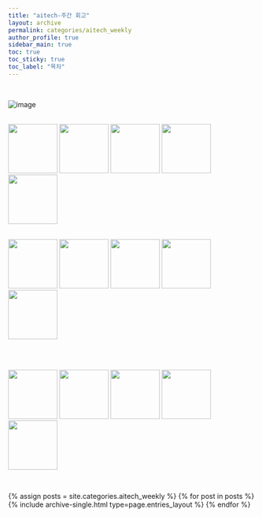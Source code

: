 ```yaml
---
title: "aitech-주간 회고"
layout: archive
permalink: categories/aitech_weekly
author_profile: true
sidebar_main: true
toc: true
toc_sticky: true
toc_label: "목차"
---
```


<br>

![image](../../../image/aitech.png)

<br>

<div>
<a href="https://yunjinchoidev.github.io/aitech_daily/post-day01/" target="_blank"><img src="https://img.shields.io/badge/DAY01-2496ED?style=for-the-badge&logoColor=white" style="width: 100px"></a>
<a href="https://yunjinchoidev.github.io/aitech_daily/post-day02/" target="_blank"><img src="https://img.shields.io/badge/DAY02-2496ED?style=for-the-badge&logoColor=white" style="width: 100px"></a>
<a href="https://yunjinchoidev.github.io/aitech_daily/post-day03/" target="_blank"><img src="https://img.shields.io/badge/DAY03-2496ED?style=for-the-badge&logoColor=white" style="width: 100px"></a>
<a href="https://yunjinchoidev.github.io/aitech_daily/post-day04/" target="_blank"><img src="https://img.shields.io/badge/DAY04-2496ED?style=for-the-badge&logoColor=white" style="width: 100px"></a>
<a href="https://yunjinchoidev.github.io/aitech_daily/post-day05/" target="_blank"><img src="https://img.shields.io/badge/DAY05-2496ED?style=for-the-badge&logoColor=white" style="width: 100px"></a>

<br>
<br>


<a href="https://yunjinchoidev.github.io/aitech_daily/post-day06/" target="_blank"><img src="https://img.shields.io/badge/DAY06-2496ED?style=for-the-badge&logoColor=white" style="width: 100px"></a>
<a href="https://yunjinchoidev.github.io/aitech_daily/post-day07/" target="_blank"><img src="https://img.shields.io/badge/DAY07-2496ED?style=for-the-badge&logoColor=white" style="width: 100px"></a>
<a href="https://yunjinchoidev.github.io/aitech_daily/post-day08/" target="_blank"><img src="https://img.shields.io/badge/DAY08-2496ED?style=for-the-badge&logoColor=white" style="width: 100px"></a>
<a href="https://yunjinchoidev.github.io/aitech_daily/post-day09/" target="_blank"><img src="https://img.shields.io/badge/DAY09-2496ED?style=for-the-badge&logoColor=white" style="width: 100px"></a>
<a href="https://yunjinchoidev.github.io/aitech_daily/post-day10/" target="_blank"><img src="https://img.shields.io/badge/DAY10-2496ED?style=for-the-badge&logoColor=white" style="width: 100px"></a>

<br>
<br>


<a href="https://yunjinchoidev.github.io/aitech_daily/post-day11/" target="_blank"><img src="https://img.shields.io/badge/DAY11-2496ED?style=for-the-badge&logoColor=white" style="width: 100px"></a>
<a href="https://yunjinchoidev.github.io/aitech_daily/post-day12/" target="_blank"><img src="https://img.shields.io/badge/DAY12-2496ED?style=for-the-badge&logoColor=white" style="width: 100px"></a>
<a href="https://yunjinchoidev.github.io/aitech_daily/post-day13/" target="_blank"><img src="https://img.shields.io/badge/DAY13-2496ED?style=for-the-badge&logoColor=white" style="width: 100px"></a>
<a href="https://yunjinchoidev.github.io/aitech_daily/post-day14/" target="_blank"><img src="https://img.shields.io/badge/DAY14-2496ED?style=for-the-badge&logoColor=white" style="width: 100px"></a>
<a href="https://yunjinchoidev.github.io/aitech_daily/post-day15/" target="_blank"><img src="https://img.shields.io/badge/DAY15-2496ED?style=for-the-badge&logoColor=white" style="width: 100px"></a>

<br>

<!--
| 주차  |                                 월                                  |                                 화                                  |                                 수                                  |                                 목                                  |                                 금                                  |
|:---:|:------------------------------------------------------------------:|:------------------------------------------------------------------:|:------------------------------------------------------------------:|:------------------------------------------------------------------:|:------------------------------------------------------------------:|
| 1주차 |  [DAY 1](https://yunjinchoidev.github.io/aitech_daily/post-day1/)  |  [DAY 2](https://yunjinchoidev.github.io/aitech_daily/post-day2/)  |  [DAY 3](https://yunjinchoidev.github.io/aitech_daily/post-day3/)  |  [DAY 4](https://yunjinchoidev.github.io/aitech_daily/post-day4/)  |  [DAY 5](https://yunjinchoidev.github.io/aitech_daily/post-day5/)  |
| 2주차 |  [DAY 6](https://yunjinchoidev.github.io/aitech_daily/post-day6/)  |  [DAY 7](https://yunjinchoidev.github.io/aitech_daily/post-day2/)  |  [DAY 8](https://yunjinchoidev.github.io/aitech_daily/post-day8/)  |  [DAY 9](https://yunjinchoidev.github.io/aitech_daily/post-day9/)  | [DAY 10](https://yunjinchoidev.github.io/aitech_daily/post-day10/) |
| 3주차 | [DAY 11](https://yunjinchoidev.github.io/aitech_daily/post-day11/) | [DAY 12](https://yunjinchoidev.github.io/aitech_daily/post-day12/) | [DAY 13](https://yunjinchoidev.github.io/aitech_daily/post-day13/) | [DAY 14](https://yunjinchoidev.github.io/aitech_daily/post-day14/) | [DAY 15](https://yunjinchoidev.github.io/aitech_daily/post-day15/) |
-->

{% assign posts = site.categories.aitech_weekly %}
{% for post in posts %} {% include archive-single.html type=page.entries_layout %} {% endfor %}
